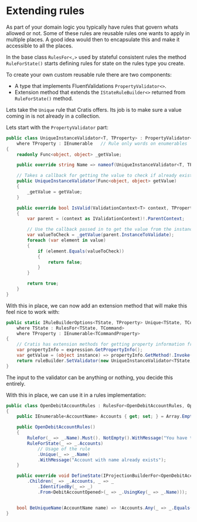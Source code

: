# Extending rules

As part of your domain logic you typically have rules that govern whats allowed or not.
Some of these rules are reusable rules one wants to apply in multiple places.
A good idea would then to encapsulate this and make it accessible to all the places.

In the base class `RulesFor<,>` used by stateful consistent rules the method `RuleForState()`
starts defining rules for state on the rules type you create.

To create your own custom reusable rule there are two components:

* A type that implements FluentValidations `PropertyValidator<>`.
* Extension method that extends the `IStateRuleBuilder<>` returned from `RuleForState()` method.

Lets take the `Unique` rule that Cratis offers. Its job is to make sure a value coming in
is not already in a collection.

Lets start with the `PropertyValidator` part:

```csharp
public class UniqueInstanceValidator<T, TProperty> : PropertyValidator<T, TProperty>
    where TProperty : IEnumerable   // Rule only words on enumerables
{
    readonly Func<object, object> _getValue;

    public override string Name => nameof(UniqueInstanceValidator<T, TProperty>);

    // Takes a callback for getting the value to check if already exists
    public UniqueInstanceValidator(Func<object, object> getValue)
    {
        _getValue = getValue;
    }

    public override bool IsValid(ValidationContext<T> context, TProperty value)
    {
        var parent = (context as IValidationContext)!.ParentContext;

        // Use the callback passed in to get the value from the instance to validate
        var valueToCheck = _getValue(parent.InstanceToValidate);
        foreach (var element in value)
        {
            if (element.Equals(valueToCheck))
            {
                return false;
            }
        }

        return true;
    }
}
```

With this in place, we can now add an extension method that will make this feel nice to work with:

```csharp
public static IRuleBuilderOptions<TState, TProperty> Unique<TState, TCommand, TProperty, TCommandProperty>(this IStateRuleBuilder<TState, TCommand, TProperty> ruleBuilder, Expression<Func<TCommand, TCommandProperty>> expression)
    where TState : RulesFor<TState, TCommand>
    where TProperty : IEnumerable<TCommandProperty>
{
    // Cratis has extension methods for getting property information from Expression
    var propertyInfo = expression.GetPropertyInfo();
    var getValue = (object instance) => propertyInfo.GetMethod!.Invoke(instance, Array.Empty<object>());
    return ruleBuilder.SetValidator(new UniqueInstanceValidator<TState, TProperty>(getValue));
}
```

The input to the validator can be anything or nothing, you decide this entirely.

With this in place, we can use it in a rules implementation:

```csharp
public class OpenDebitAccountRules : RulesFor<OpenDebitAccountRules, OpenDebitAccount>
{
    public IEnumerable<AccountName> Accounts { get; set; } = Array.Empty<AccountName>();

    public OpenDebitAccountRules()
    {
        RuleFor(_ => _.Name).Must(). NotEmpty().WithMessage("You have to specify a name");
        RuleForState(_ => _.Accounts)
            // Usage of the rule
            .Unique(_ => _.Name)
            .WithMessage("Account with name already exists");
    }

    public override void DefineState(IProjectionBuilderFor<OpenDebitAccountRules> builder) => builder
        .Children(_ => _.Accounts, _ => _
            .IdentifiedBy(_ => _)
            .From<DebitAccountOpened>(_ => _.UsingKey(_ => _.Name)));


    bool BeUniqueName(AccountName name) => !Accounts.Any(_ => _.Equals(name));
}
```
